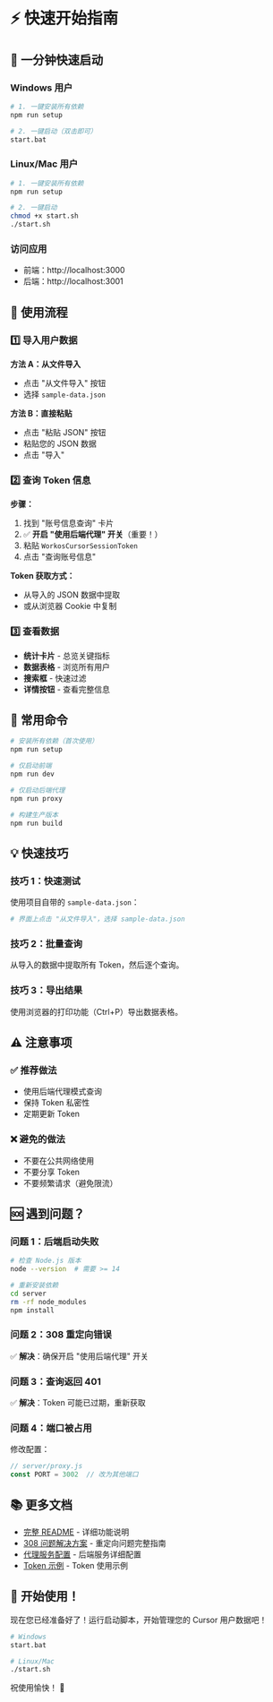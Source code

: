# ⚡ 快速开始指南

## 🎯 一分钟快速启动

### Windows 用户

```bash
# 1. 一键安装所有依赖
npm run setup

# 2. 一键启动（双击即可）
start.bat
```

### Linux/Mac 用户

```bash
# 1. 一键安装所有依赖
npm run setup

# 2. 一键启动
chmod +x start.sh
./start.sh
```

### 访问应用

- 前端：http://localhost:3000
- 后端：http://localhost:3001

## 📝 使用流程

### 1️⃣ 导入用户数据

**方法 A：从文件导入**
- 点击 "从文件导入" 按钮
- 选择 `sample-data.json`

**方法 B：直接粘贴**
- 点击 "粘贴 JSON" 按钮
- 粘贴您的 JSON 数据
- 点击 "导入"

### 2️⃣ 查询 Token 信息

**步骤：**
1. 找到 "账号信息查询" 卡片
2. ✅ **开启 "使用后端代理" 开关**（重要！）
3. 粘贴 `WorkosCursorSessionToken`
4. 点击 "查询账号信息"

**Token 获取方式：**
- 从导入的 JSON 数据中提取
- 或从浏览器 Cookie 中复制

### 3️⃣ 查看数据

- **统计卡片** - 总览关键指标
- **数据表格** - 浏览所有用户
- **搜索框** - 快速过滤
- **详情按钮** - 查看完整信息

## 🔧 常用命令

```bash
# 安装所有依赖（首次使用）
npm run setup

# 仅启动前端
npm run dev

# 仅启动后端代理
npm run proxy

# 构建生产版本
npm run build
```

## 💡 快速技巧

### 技巧 1：快速测试
使用项目自带的 `sample-data.json`：
```bash
# 界面上点击 "从文件导入"，选择 sample-data.json
```

### 技巧 2：批量查询
从导入的数据中提取所有 Token，然后逐个查询。

### 技巧 3：导出结果
使用浏览器的打印功能（Ctrl+P）导出数据表格。

## ⚠️ 注意事项

### ✅ 推荐做法
- 使用后端代理模式查询
- 保持 Token 私密性
- 定期更新 Token

### ❌ 避免的做法
- 不要在公共网络使用
- 不要分享 Token
- 不要频繁请求（避免限流）

## 🆘 遇到问题？

### 问题 1：后端启动失败
```bash
# 检查 Node.js 版本
node --version  # 需要 >= 14

# 重新安装依赖
cd server
rm -rf node_modules
npm install
```

### 问题 2：308 重定向错误
✅ **解决**：确保开启 "使用后端代理" 开关

### 问题 3：查询返回 401
✅ **解决**：Token 可能已过期，重新获取

### 问题 4：端口被占用
修改配置：
```javascript
// server/proxy.js
const PORT = 3002  // 改为其他端口
```

## 📚 更多文档

- [完整 README](./README.md) - 详细功能说明
- [308 问题解决方案](./SOLUTION_308.md) - 重定向问题完整指南
- [代理服务配置](./PROXY_SETUP.md) - 后端服务详细配置
- [Token 示例](./TOKEN_EXAMPLE.md) - Token 使用示例

## 🎉 开始使用！

现在您已经准备好了！运行启动脚本，开始管理您的 Cursor 用户数据吧！

```bash
# Windows
start.bat

# Linux/Mac
./start.sh
```

祝使用愉快！ 🚀





